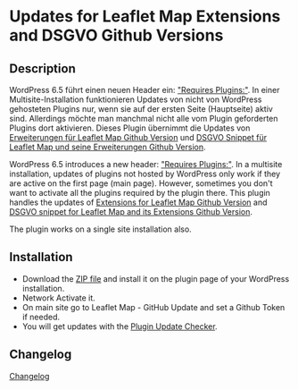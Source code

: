 # Updates for Leaflet Map Extensions and DSGVO Github Versions

## Description

WordPress 6.5 führt einen neuen Header ein: ["Requires Plugins:"](https://make.wordpress.org/core/2024/03/05/introducing-plugin-dependencies-in-wordpress-6-5/). In einer Multisite-Installation funktionieren Updates von nicht von WordPress gehosteten Plugins nur, wenn sie auf der ersten Seite (Hauptseite) aktiv sind. Allerdings möchte man manchmal nicht alle vom Plugin geforderten Plugins dort aktivieren. Dieses Plugin übernimmt die Updates von [Erweiterungen für Leaflet Map Github Version](https://github.com/hupe13/extensions-leaflet-map-github) und [DSGVO Snippet für Leaflet Map und seine Erweiterungen Github Version](https://github.com/hupe13/extensions-leaflet-map-dsgvo).

WordPress 6.5 introduces a new header: ["Requires Plugins:"](https://make.wordpress.org/core/2024/03/05/introducing-plugin-dependencies-in-wordpress-6-5/). In a multisite installation, updates of plugins not hosted by WordPress only work if they are active on the first page (main page). However, sometimes you don't want to activate all the plugins required by the plugin there. This plugin handles the updates of [Extensions for Leaflet Map Github Version](https://github.com/hupe13/extensions-leaflet-map-github) and [DSGVO snippet for Leaflet Map and its Extensions Github Version](https://github.com/hupe13/extensions-leaflet-map-dsgvo).

The plugin works on a single site installation also.

## Installation

* Download the [ZIP file](https://github.com/hupe13/leafext-update-github/archive/refs/heads/main.zip) and install it on the plugin page of your WordPress installation.
* Network Activate it.
* On main site go to Leaflet Map - GitHub Update and set a Github Token if needed.
* You will get updates with the [Plugin Update Checker](https://github.com/YahnisElsts/plugin-update-checker).

## Changelog

<a href="https://github.com/hupe13/leafext-update-github/blob/main/changes.md">Changelog</a>
